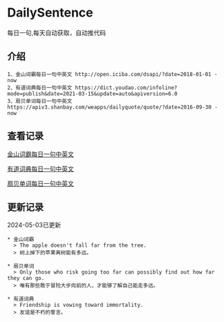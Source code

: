 # DailySentence

每日一句,每天自动获取，自动推代码

## 介绍

```
1、金山词霸每日一句中英文 http://open.iciba.com/dsapi/?date=2018-01-01 - now
2、有道词典每日一句中英文 https://dict.youdao.com/infoline?mode=publish&date=2021-03-15&update=auto&apiversion=6.0
3、扇贝单词每日一句中英文 https://apiv3.shanbay.com/weapps/dailyquote/quote/?date=2016-09-30 - now
```

## 查看记录

[金山词霸每日一句中英文](./data/iciba/)

[有道词典每日一句中英文](./data/youdao/)

[扇贝单词每日一句中英文](./data/shanbay/)

## 更新记录
2024-05-03已更新 
```
* 金山词霸
  > The apple doesn't fall far from the tree.
  > 树上掉下的苹果离树能有多远。

* 扇贝单词
  > Only those who risk going too far can possibly find out how far they can go.
  > 唯有那些敢于冒险大步向前的人，才能够了解自己能走多远。

* 有道词典
  > Friendship is vowing toward immortality.
  > 友谊是不朽的誓言。

```
